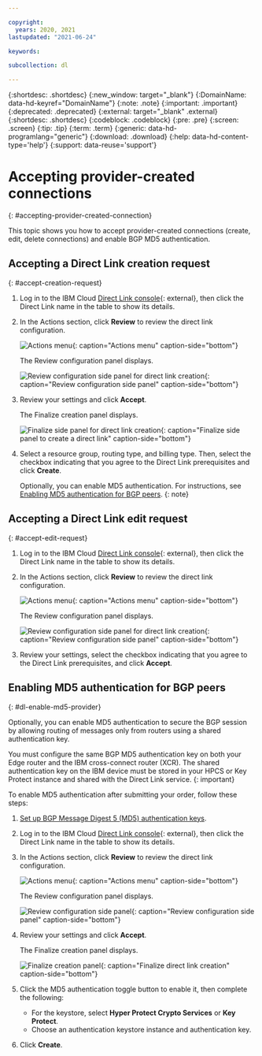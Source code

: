 ```yaml
---

copyright:
  years: 2020, 2021
lastupdated: "2021-06-24"

keywords:

subcollection: dl

---
```


{:shortdesc: .shortdesc}
{:new_window: target="_blank"}
{:DomainName: data-hd-keyref="DomainName"}
{:note: .note}
{:important: .important}
{:deprecated: .deprecated}
{:external: target="_blank" .external}
{:shortdesc: .shortdesc}
{:codeblock: .codeblock}
{:pre: .pre}
{:screen: .screen}
{:tip: .tip}
{:term: .term}
{:generic: data-hd-programlang="generic"}
{:download: .download}
{:help: data-hd-content-type='help'}
{:support: data-reuse='support'}

# Accepting provider-created connections
{: #accepting-provider-created-connection}

This topic shows you how to accept provider-created connections (create, edit, delete connections) and enable BGP MD5 authentication.

## Accepting a Direct Link creation request
{: #accept-creation-request}

1. Log in to the IBM Cloud [Direct Link console](/interconnectivity/direct-link){: external}, then click the Direct Link name in the table to show its details.
1. In the Actions section, click **Review** to review the direct link configuration.

   ![Actions menu](/images/actions-review-creation.png){: caption="Actions menu" caption-side="bottom"}

   The Review configuration panel displays.

   ![Review configuration side panel for direct link creation](/images/review-configuration-creation.png){: caption="Review configuration side panel" caption-side="bottom"}

1. Review your settings and click **Accept**.

   The Finalize creation panel displays.

   ![Finalize side panel for direct link creation](/images/finalize-configuration-creation.png){: caption="Finalize side panel to create a direct link" caption-side="bottom"}

1. Select a resource group, routing type, and billing type. Then, select the checkbox indicating that you agree to the Direct Link prerequisites and click **Create**.    

   Optionally, you can enable MD5 authentication.  For instructions, see [Enabling MD5 authentication for BGP peers](/docs/dl?topic=dl-accepting-the-provider-created-connection#dl-enable-md5-provider).
   {: note}

## Accepting a Direct Link edit request
{: #accept-edit-request}

1. Log in to the IBM Cloud [Direct Link console](https://cloud.ibm.com/interconnectivity/direct-link){: external}, then click the Direct Link name in the table to show its details.
1. In the Actions section, click **Review** to review the direct link configuration.

   ![Actions menu](/images/actions-review-edit.png){: caption="Actions menu" caption-side="bottom"}


   The Review configuration panel displays.

   ![Review configuration side panel for direct link creation](/images/review-configuration-edit.png){: caption="Review configuration side panel" caption-side="bottom"}

1. Review your settings, select the checkbox indicating that you agree to the Direct Link prerequisites, and click **Accept**.

## Enabling MD5 authentication for BGP peers
{: #dl-enable-md5-provider}

Optionally, you can enable MD5 authentication to secure the BGP session by allowing routing of messages only from routers using a shared authentication key.

You must configure the same BGP MD5 authentication key on both your Edge router and the IBM cross-connect router (XCR). The shared authentication key on the IBM device must be stored in your HPCS or Key Protect instance and shared with the Direct Link service.
{: important}

To enable MD5 authentication after submitting your order, follow these steps:

1. [Set up BGP Message Digest 5 (MD5) authentication keys](/docs/dl?topic=dl-dl-md5).
1. Log in to the IBM Cloud [Direct Link console](/interconnectivity/direct-link){: external}, then click the Direct Link name in the table to show its details.
1. In the Actions section, click **Review** to review the direct link configuration.

   ![Actions menu](/images/actions-review.png){: caption="Actions menu" caption-side="bottom"}


   The Review configuration panel displays.

   ![Review configuration side panel](/images/review-configuration.png){: caption="Review configuration side panel" caption-side="bottom"}

1. Review your settings and click **Accept**.

   The Finalize creation panel displays.

   ![Finalize creation panel](/images/finalize-creation.png){: caption="Finalize direct link creation" caption-side="bottom"}


1. Click the MD5 authentication toggle button to enable it, then complete the following:

   * For the keystore, select **Hyper Protect Crypto Services** or **Key Protect**.
   * Choose an authentication keystore instance and authentication key.

1. Click **Create**.
